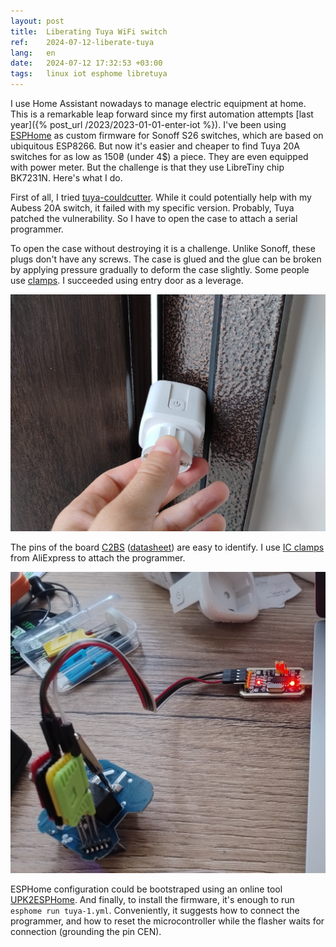 ```yaml
---
layout: post
title:  Liberating Tuya WiFi switch
ref:    2024-07-12-liberate-tuya
lang:   en
date:   2024-07-12 17:32:53 +03:00
tags:   linux iot esphome libretuya
---
```


I use Home Assistant nowadays to manage electric equipment at home. This is a
remarkable leap forward since my first automation attempts [last year]({%
post_url /2023/2023-01-01-enter-iot %}). I've been using
[ESPHome](https://esphome.io) as custom firmware for Sonoff S26 switches, which
are based on ubiquitous ESP8266. But now it's easier and cheaper to find Tuya
20A switches for as low as 150₴ (under 4$) a piece. They are even equipped with
power meter. But the challenge is that they use LibreTiny chip BK7231N. Here's
what I do.

First of all, I tried
[tuya-couldcutter](https://github.com/tuya-cloudcutter/tuya-cloudcutter). While
it could potentially help with my Aubess 20A switch, it failed with my specific
version. Probably, Tuya patched the vulnerability. So I have to open the case to
attach a serial programmer.

To open the case without destroying it is a challenge. Unlike Sonoff, these
plugs don't have any screws. The case is glued and the glue can be broken by
applying pressure gradually to deform the case slightly. Some people use
[clamps](https://www.youtube.com/watch?v=AK7Aibrhzbs). I succeeded using entry
door as a leverage.

![Door clamp](/assets/2024-07/door-clamp.jpg)

The pins of the board [C2BS](https://docs.libretiny.eu/boards/cb2s)
([datasheet](https://developer.tuya.com/en/docs/Document/cb2s-module-datasheet))
are easy to identify. I use [IC
clamps](https://www.aliexpress.com/item/1005005936436715.html) from AliExpress
to attach the programmer.

![IC clamps](/assets/2024-07/ic-clamps.jpg)

ESPHome configuration could be bootstraped using an online tool
[UPK2ESPHome](https://upk.libretiny.eu/). And finally, to install the firmware,
it's enough to run `esphome run tuya-1.yml`. Conveniently, it suggests how to
connect the programmer, and how to reset the microcontroller while the
flasher waits for connection (grounding the pin CEN).
